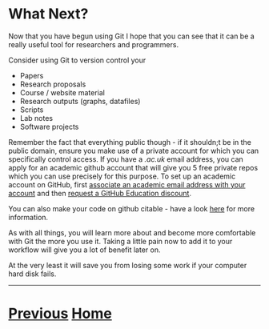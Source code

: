 ---
---

# What Next?

Now that you have begun using Git I hope that you can see
that it can be a really useful tool for researchers and programmers.

Consider using Git to version control your

* Papers
* Research proposals
* Course / website material
* Research outputs (graphs, datafiles)
* Scripts
* Lab notes
* Software projects

Remember the fact that everything public though - if it shouldn;t be in the public domain, ensure you make use of a private account for which you can specifically control access.
If you have a *.ac.uk* email address, you can apply for an academic github account that will give you 5 free private repos which you can use precisely for this purpose. To set up an academic account on GitHub, first [associate an academic email address with your account](https://help.github.com/articles/verifying-your-email-address/) and then [request a GitHub Education discount](https://education.github.com/discount_requests/new).

You can also make your code on github citable - have a look [here](https://guides.github.com/activities/citable-code/) for more information.

As with all things, you will learn more about and become more comfortable with Git the more you use it. Taking a little pain now to add it to your workflow will give you a lot of benefit later on. 

At the very least it will save you from losing some work if your computer hard disk fails.

***

# [Previous](../pull) [Home](../README)
